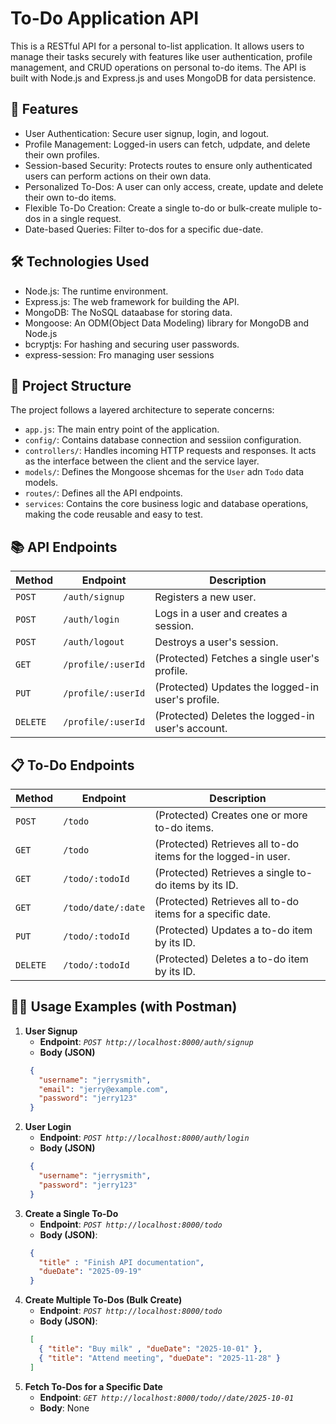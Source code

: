 # To-Do Application API
This is a RESTful API for a personal to-list application. It allows users to manage their tasks securely with features like user authentication, profile management, and CRUD operations on personal to-do items. The API is built with Node.js and Express.js and uses MongoDB for data persistence.

## 🚀 Features
- User Authentication: Secure user signup, login, and logout.
- Profile Management: Logged-in users can fetch, udpdate, and delete their own profiles.
- Session-based Security: Protects routes to ensure only authenticated users can perform actions on their own data.
- Personalized To-Dos: A user can only access, create, update and delete their own to-do items.
- Flexible To-Do Creation: Create a single to-do or bulk-create muliple to-dos in a single request.
- Date-based Queries: Filter to-dos for a specific due-date.

## 🛠️ Technologies Used
- Node.js: The runtime environment.
- Express.js: The web framework for building the API.
- MongoDB: The NoSQL dataabase for storing data.
- Mongoose: An ODM(Object Data Modeling) library for MongoDB and Node.js
- bcryptjs: For hashing and securing user passwords.
- express-session: Fro managing user sessions

## 📁 Project Structure
The project follows a layered architecture to seperate concerns:
- `app.js`: The main entry point of the application.
- `config/`: Contains database connection and sessiion configuration.
- `controllers/`: Handles incoming HTTP requests and responses. It acts as the interface between the client and the service layer.
- `models/`: Defines the Mongoose shcemas for the `User` adn `Todo` data models.
- `routes/`: Defines all the API endpoints.
- `services`: Contains the core business logic and database operations, making the code reusable and easy to test.

## 📚 API Endpoints
| Method | Endpoint | Description |
|  ---   |    ---   |    ---      |
| `POST` | `/auth/signup` | Registers a new user. |
| `POST` | `/auth/login` | Logs in a user and creates a session. |
| `POST` | `/auth/logout` | Destroys a user's session. |
| `GET`  | `/profile/:userId` | (Protected) Fetches a single user's profile. |
| `PUT`  | `/profile/:userId` | (Protected) Updates the logged-in user's profile. |
| `DELETE` | `/profile/:userId` | (Protected) Deletes the logged-in user's account. |

## 📋 To-Do Endpoints
| Method | Endpoint | Description |
|  ---   |    ---   |    ---      |
| `POST` | `/todo` | (Protected) Creates one or more to-do items. |
| `GET`  | `/todo` | (Protected) Retrieves all to-do items for the logged-in user. |
| `GET`  | `/todo/:todoId` | (Protected) Retrieves a single to-do items by its ID. |
| `GET`  | `/todo/date/:date` | (Protected) Retrieves all to-do items for a specific date. |
| `PUT`  | `/todo/:todoId` | (Protected) Updates a to-do item by its ID. |
| `DELETE` | `/todo/:todoId` | (Protected) Deletes a to-do item by its ID. |

## 🧑‍💻 Usage Examples (with Postman)
1. **User Signup**
   - **Endpoint**: *`POST http://localhost:8000/auth/signup`*
   - **Body (JSON)**
   ```json
    {
      "username": "jerrysmith",
      "email": "jerry@example.com",
      "password": "jerry123"
    }
    ```
2. **User Login**
   - **Endpoint**: *`POST http://localhost:8000/auth/login`*
   - **Body (JSON)**
   ```json
    {
      "username": "jerrysmith",
      "password": "jerry123"
    }
    ```
3. **Create a Single To-Do**
   - **Endpoint**: *`POST http://localhost:8000/todo`*
   - **Body (JSON)**:
   ```json
    {
      "title" : "Finish API documentation",
      "dueDate": "2025-09-19"
    }
    ```
4. **Create Multiple To-Dos (Bulk Create)**
   - **Endpoint**: *`POST http://localhost:8000/todo`*
   - **Body (JSON)**:
   ```json
    [
      { "title": "Buy milk" , "dueDate": "2025-10-01" },
      { "title": "Attend meeting", "dueDate": "2025-11-28" }
    ]
    ```
5. **Fetch To-Dos for a Specific Date**
   - **Endpoint**: *`GET http://localhost:8000/todo//date/2025-10-01`*
   - **Body**: None
